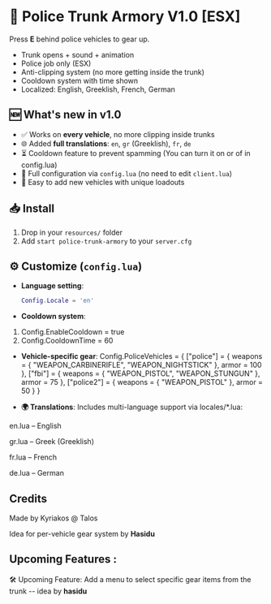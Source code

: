 # 🚓 Police Trunk Armory V1.0 [ESX]

Press **E** behind police vehicles to gear up.

- Trunk opens + sound + animation  
- Police job only (ESX)  
- Anti-clipping system (no more getting inside the trunk)  
- Cooldown system with time shown  
- Localized: English, Greeklish, French, German  

## 🆕 What's new in v1.0

- ✅ Works on **every vehicle**, no more clipping inside trunks  
- 🌐 Added **full translations**: `en`, `gr` (Greeklish), `fr`, `de`  
- ⏳ Cooldown feature to prevent spamming (You can turn it on or of in config.lua)  
- 🔧 Full configuration via `config.lua` (no need to edit `client.lua`)  
- 💾 Easy to add new vehicles with unique loadouts

## 📥 Install

1. Drop in your `resources/` folder  
2. Add `start police-trunk-armory` to your `server.cfg`

## ⚙️ Customize (`config.lua`)

- **Language setting**:
  ```lua
  Config.Locale = 'en'

- **Cooldown system**:

1. Config.EnableCooldown = true
2. Config.CooldownTime = 60


- **Vehicle-specific gear**:
Config.PoliceVehicles = {
    ["police"] = {
        weapons = { "WEAPON_CARBINERIFLE", "WEAPON_NIGHTSTICK" },
        armor = 100
    },
    ["fbi"] = {
        weapons = { "WEAPON_PISTOL", "WEAPON_STUNGUN" },
        armor = 75
    },
    ["police2"] = {
        weapons = { "WEAPON_PISTOL" },
        armor = 50
    }
}


- **🌍 Translations**:
Includes multi-language support via locales/*.lua:

en.lua – English

gr.lua – Greek (Greeklish)

fr.lua – French

de.lua – German



## Credits


Made  by Kyriakos @ Talos

Idea for per-vehicle gear system by **Hasidu**

## Upcoming Features :
🛠 Upcoming Feature: Add a menu to select specific gear items from the trunk  -- idea by **hasidu**

